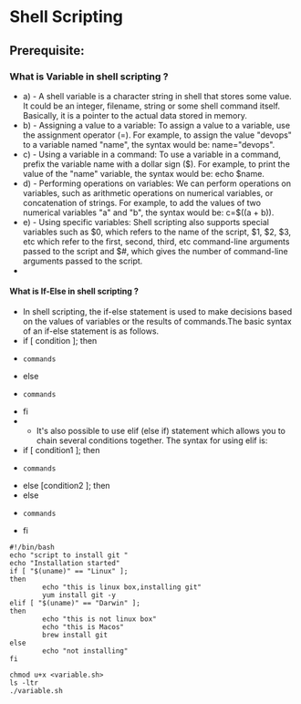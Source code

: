# Shell Scripting 
## Prerequisite:
### What is Variable in shell scripting ?
- a) - A shell variable is a character string in shell that stores some value. It could be an integer, filename, string or some shell command itself. Basically, it is a pointer to the actual data stored in memory.
- b) - Assigning a value to a variable: To assign a value to a variable, use the assignment operator (=). For example, to assign the value "devops" to a variable named "name", the syntax would be: name="devops".
- c) - Using a variable in a command: To use a variable in a command, prefix the variable name with a dollar sign ($). For example, to print the value of the "name" variable, the syntax would be: echo $name.
- d) - Performing operations on variables: We can perform operations on variables, such as arithmetic operations on numerical variables, or concatenation of strings. For example, to add the values of two numerical variables "a" and "b", the syntax would be: c=$((a + b)).
- e) - Using specific variables: Shell scripting also supports special variables such as $0, which refers to the name of the script, $1, $2, $3, etc which refer to the first, second, third, etc command-line arguments passed to the script and $#, which gives the number of command-line arguments passed to the script.
- 
#### What is If-Else in shell scripting ?
- In shell scripting, the if-else statement is used to make decisions based on the values of variables or the results of commands.The basic syntax of an if-else statement is as follows.
- if [ condition ]; then
-     commands
- else
-     commands
- fi
- - It's also possible to use elif (else if) statement which allows you to chain several conditions together. The syntax for using elif is:
- if [ condition1 ]; then
-     commands
- else [condition2 ]; then
- else
-     commands
- fi
```shell
#!/bin/bash
echo "script to install git "
echo "Installation started"
if [ "$(uname)" == "Linux" ];
then
        echo "this is linux box,installing git"
        yum install git -y
elif [ "$(uname)" == "Darwin" ];
then
        echo "this is not linux box"
        echo "this is Macos"
        brew install git
else
        echo "not installing"
fi
```
```shell
chmod u+x <variable.sh>
ls -ltr
./variable.sh
```
